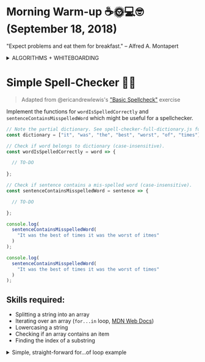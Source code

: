 # Morning Warm-up ☕️🌞💻🤓 (September 18, 2018)

"Expect problems and eat them for breakfast." – Alfred A. Montapert

<details>

<summary>ALGORITHMS + WHITEBOARDING</summary>

#### _So many algorithms and whiteboarding exercises! And they kinda seem random too. So what's the big idea?_

As a developer, your job relies heavily on __analytical skills__. You have to be able to understand the issues at hand, think creatively, and come up with solid, stable solutions that meet the requirements and perform well. Taking the time to solve problems that aren’t in the domain of your ordinary routine and everyday tasks can stretch that brain muscle that’s so important for a developer to exercise.<br>

See beyond the task, and try to have fun with it. Enjoy thinking through these challenges, and be curious about how things may be done differently. For example, observe the thought process in this [coding interview at Google](https://www.youtube.com/watch?v=XKu_SEDAykw), in which the interviewee takes time to ask many clarifying questions that explore all the conditions and assumptions being made before even beginning to attempt a solution.

https://www.youtube.com/watch?v=XKu_SEDAykw

</details>

# Simple Spell-Checker 🔎🔤
> 
> Adapted from @ericandrewlewis's ["Basic Spellcheck"](https://github.com/ericandrewlewis/exercises#basic-spellcheck) exercise
>

Implement the functions for `wordIsSpelledCorrectly` and `sentenceContainsMisspelledWord` which might be useful for a spellchecker.

```javascript
// Note the partial dictionary. See spell-checker-full-dictionary.js for exercise with full dictionary.
const dictionary = ["it", "was", "the", "best", "worst", "of", "times"];

// Check if word belongs to dictionary (case-insensitive).
const wordIsSpelledCorrectly = word => {

  // TO-DO
  
};

// Check if sentence contains a mis-spelled word (case-insensitive).
const sentenceContainsMisspelledWord = sentence => {

  // TO-DO

};

console.log(
  sentenceContainsMisspelledWord(
    "It was the best of times it was the worst of itmes"
  )
);

console.log(
  sentenceContainsMisspelledWord(
    "It was the best of times it was the worst of times"
  )
);

```

## Skills required:
- Splitting a string into an array
- Iterating over an array (`for...in` loop, [MDN Web Docs](https://developer.mozilla.org/en-US/docs/Web/JavaScript/Reference/Statements/for...of))
- Lowercasing a string
- Checking if an array contains an item
- Finding the index of a substring

<details>
  
  <summary>Simple, straight-forward for...of loop example</summary>
  
  ```javascript
  
  const myFavoriteAuthors = [
    'Neal Stephenson',
    'Arthur Clarke',
    'Isaac Asimov', 
    'Robert Heinlein'
  ];
  for (const author of myFavoriteAuthors) {
    console.log(author);
  }
  // OUTPUT:
  // Neal Stephenson
  // Arthur Clarke
  // Isaac Asimov
  // Robert Heinlein
  
  ```
  
</details><br>
